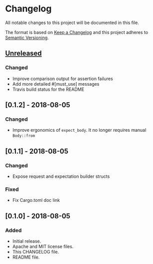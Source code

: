 # Changelog

All notable changes to this project will be documented in this file.

The format is based on [Keep a Changelog](http://keepachangelog.com/en/1.0.0/)
and this project adheres to [Semantic Versioning](http://semver.org/spec/v2.0.0.html).

## [Unreleased]

### Changed

- Improve comparison output for assertion failures
- Add more detailed #[must_use] messages
- Travis build status for the README

## [0.1.2] - 2018-08-05

### Changed

- Improve ergonomics of `expect_body`. It no longer requires manual `Body::from`

## [0.1.1] - 2018-08-05

### Changed

- Expose request and expectation builder structs

### Fixed

- Fix Cargo.toml doc link

## [0.1.0] - 2018-08-05

### Added

- Initial release.
- Apache and MIT license files.
- This CHANGELOG file.
- README file.

[unreleased]: https://github.com/ersenal/gabira/compare/v0.1.2...HEAD
